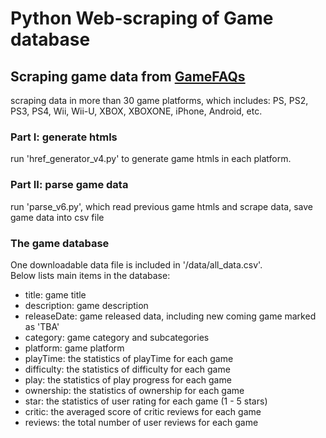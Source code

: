 # Python Web-scraping of Game database #

## Scraping game data from [GameFAQs](www.gamefaqs.com) ## 
scraping data in more than 30 game platforms, which includes: PS, PS2, PS3, PS4, Wii, Wii-U, XBOX, XBOXONE, iPhone, Android, etc. 

### Part I: generate htmls
run 'href_generator_v4.py' to generate game htmls in each platform.

### Part II: parse game data
run 'parse_v6.py', which read previous game htmls and scrape data, save game data into csv file

### The game database
One downloadable data file is included in '/data/all_data.csv'.   
Below lists main items in the database:
- title: game title
- description: game description
- releaseDate: game released data, including new coming game marked as 'TBA'
- category: game category and subcategories
- platform: game platform
- playTime: the statistics of playTime for each game
- difficulty: the statistics of difficulty for each game
- play: the statistics of play progress for each game
- ownership: the statistics of ownership for each game
- star: the statistics of user rating for each game (1 - 5 stars)
- critic: the averaged score of critic reviews for each game
- reviews: the total number of user reviews for each game 


